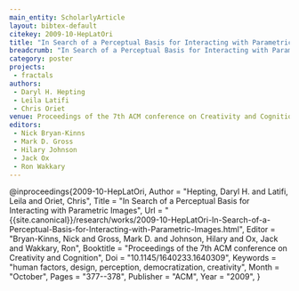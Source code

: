 ```yaml
---
main_entity: ScholarlyArticle
layout: bibtex-default
citekey: 2009-10-HepLatOri
title: "In Search of a Perceptual Basis for Interacting with Parametric Images (2009)"
breadcrumb: "In Search of a Perceptual Basis for Interacting with Parametric Images (2009)"
category: poster
projects:
 - fractals
authors:
 - Daryl H. Hepting
 - Leila Latifi
 - Chris Oriet
venue: Proceedings of the 7th ACM conference on Creativity and Cognition
editors:
 - Nick Bryan-Kinns
 - Mark D. Gross
 - Hilary Johnson
 - Jack Ox
 - Ron Wakkary
---
```

@inproceedings{2009-10-HepLatOri,
	Author =  "Hepting, Daryl H. and Latifi, Leila and Oriet, Chris",
	Title =  "In Search of a Perceptual Basis for Interacting with Parametric Images",
	Url = \"{{site.canonical}}/research/works/2009-10-HepLatOri-In-Search-of-a-Perceptual-Basis-for-Interacting-with-Parametric-Images.html\",
	Editor =  "Bryan-Kinns, Nick and Gross, Mark D. and Johnson, Hilary and Ox, Jack and Wakkary, Ron",
	Booktitle =  "Proceedings of the 7th ACM conference on Creativity and Cognition",
	Doi =  "10.1145/1640233.1640309",
	Keywords =  "human factors, design, perception, democratization, creativity",
	Month =  "October",
	Pages =  "377--378",
	Publisher =  "ACM",
	Year =  "2009",
}
